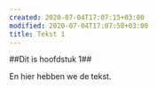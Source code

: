 ```yaml
---
created: 2020-07-04T17:07:15+03:00
modified: 2020-07-04T17:07:58+03:00
title: Tekst 1
---
```


##Dit is hoofdstuk 1##

En hier hebben we de tekst.